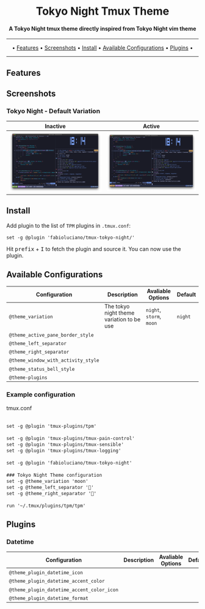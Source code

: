 <h1 align="center">
  Tokyo Night Tmux Theme
</h1>

<h4 align="center">A Tokyo Night tmux theme directly inspired from Tokyo Night vim theme</h4>
<hr>
<p align="center">
  • <a href="#features">Features</a> •
  <a href="#screenshots">Screenshots</a> •
  <a href="#install">Install</a> •
  <a href="#available-configurations">Available Configurations</a> •
  <a href="#plugins">Plugins</a> •
</p>
<hr>

## Features
## Screenshots
### Tokyo Night - Default Variation
| Inactive  | Active   |
|-------------- | -------------- |
|![Tokyo Night tmux theme - Default Variation](./assets/tokyo-night.png "Tokyo Night tmux theme - Default Variation")| ![Tokyo Night tmux theme - Default Variation](./assets/tokyo-night-active.png "Tokyo Night tmux theme - Default Variation")|

## Install 
Add plugin to the list of `TPM` plugins in `.tmux.conf`:

```
set -g @plugin 'fabioluciano/tmux-tokyo-night/'
```

Hit <kbd>prefix</kbd> + <kbd>I</kbd> to fetch the plugin and source it. You can now use the plugin.
## Available Configurations
| Configuration | Description | Avaliable Options | Default |
|---------------- | --------------- | --------------- | --------------- |
| `@theme_variation`| The tokyo night theme variation to be use | `night`, `storm`, `moon` | `night` |
| `@theme_active_pane_border_style`| | | |
| `@theme_left_separator`| | | |
| `@theme_right_separator` | | | |
| `@theme_window_with_activity_style` | | | |
| `@theme_status_bell_style` | | | |
| `@theme-plugins` | | | |

### Example configuration

tmux.conf
```

set -g @plugin 'tmux-plugins/tpm'

set -g @plugin 'tmux-plugins/tmux-pain-control'
set -g @plugin 'tmux-plugins/tmux-sensible'
set -g @plugin 'tmux-plugins/tmux-logging'

set -g @plugin 'fabioluciano/tmux-tokyo-night'

### Tokyo Night Theme configuration
set -g @theme_variation 'moon'
set -g @theme_left_separator ''
set -g @theme_right_separator ''

run '~/.tmux/plugins/tpm/tpm'
```

## Plugins
### Datetime

| Configuration | Description | Avaliable Options | Default |
|---------------- | --------------- | --------------- | --------------- |
| `@theme_plugin_datetime_icon`| | | |
| `@theme_plugin_datetime_accent_color`| | | |
| `@theme_plugin_datetime_accent_color_icon`| | | |
| `@theme_plugin_datetime_format`| | | |
